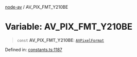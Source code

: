 [node-av](../globals.md) / AV\_PIX\_FMT\_Y210BE

# Variable: AV\_PIX\_FMT\_Y210BE

> `const` **AV\_PIX\_FMT\_Y210BE**: [`AVPixelFormat`](../type-aliases/AVPixelFormat.md)

Defined in: [constants.ts:1187](https://github.com/seydx/av/blob/f8631fc881b394300b1479f511d55cf1c370a87f/src/constants/constants.ts#L1187)
